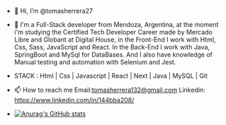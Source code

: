 - 👋 Hi, I’m @tomasherrera27
- 👀 I'm a Full-Stack developer from Mendoza, Argentina, at the moment i'm studying the Certified Tech Developer Career made by Mercado Libre and Globant at Digital    House, in the Front-End I work with Html, Css, Sass, JavaScript and React. In the Back-End I work with Java, SpringBoot and MySql for DataBases. And I also have  knowledge of Manual testing and automation with Selenium and Jest.
- STACK :   Html | Css | Javascript | React | Next | Java | MySQL | Git
- 📫 How to reach me Email:tomasherrera132@gmail.com
                     Linkedin: https://www.linkedin.com/in/144bba208/


- [![Anurag's GitHub stats](https://github-readme-stats.vercel.app/api?username=tomasherrera27&theme=great-gatsby)](https://github.com/anuraghazra/github-readme-stats)



<!---
tomasherrera27/tomasherrera27 is a ✨ special ✨ repository because its `README.md` (this file) appears on your GitHub profile.
You can click the Preview link to take a look at your changes.
--->
